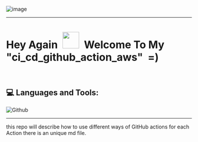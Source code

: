 ![image](https://github.com/IftachZilcaPaz/ci_cd_github_action_aws/assets/151572520/c4b1a850-020a-42af-942a-37f0a8796a49)




---

<p>
<h1> Hey Again &nbsp;<img src="https://raw.githubusercontent.com/MartinHeinz/MartinHeinz/master/wave.gif" height="45" width="45"/>&nbsp;&nbsp;Welcome To My "ci_cd_github_action_aws" &nbsp;=)</h1>
</p>
<br/>

## 💻 Languages and Tools:

![Github](https://img.shields.io/badge/github-235835CC.svg?style=flat&logo=github&logoColor=white&label=.)



---

this repo will describe how to use different ways of GitHub actions
for each Action there is an unique md file.
